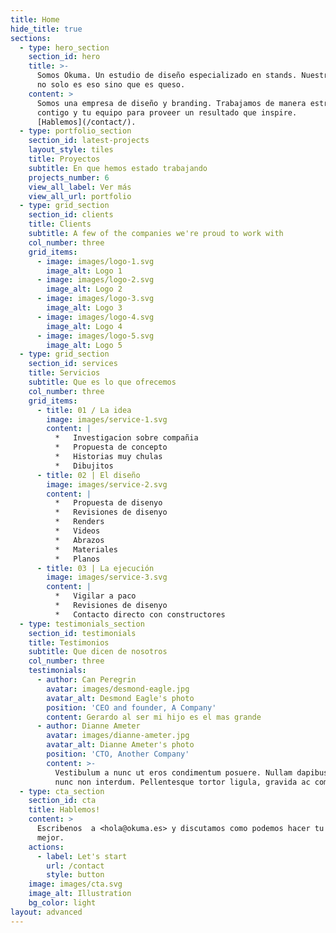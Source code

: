 ```yaml
---
title: Home
hide_title: true
sections:
  - type: hero_section
    section_id: hero
    title: >-
      Somos Okuma. Un estudio de diseño especializado en stands. Nuestra mision
      no solo es eso sino que es queso.
    content: >
      Somos una empresa de diseño y branding. Trabajamos de manera estrecha
      contigo y tu equipo para proveer un resultado que inspire.
      [Hablemos](/contact/).
  - type: portfolio_section
    section_id: latest-projects
    layout_style: tiles
    title: Proyectos
    subtitle: En que hemos estado trabajando
    projects_number: 6
    view_all_label: Ver más
    view_all_url: portfolio
  - type: grid_section
    section_id: clients
    title: Clients
    subtitle: A few of the companies we're proud to work with
    col_number: three
    grid_items:
      - image: images/logo-1.svg
        image_alt: Logo 1
      - image: images/logo-2.svg
        image_alt: Logo 2
      - image: images/logo-3.svg
        image_alt: Logo 3
      - image: images/logo-4.svg
        image_alt: Logo 4
      - image: images/logo-5.svg
        image_alt: Logo 5
  - type: grid_section
    section_id: services
    title: Servicios
    subtitle: Que es lo que ofrecemos
    col_number: three
    grid_items:
      - title: 01 / La idea
        image: images/service-1.svg
        content: |
          *   Investigacion sobre compañia
          *   Propuesta de concepto
          *   Historias muy chulas
          *   Dibujitos
      - title: 02 | El diseño
        image: images/service-2.svg
        content: |
          *   Propuesta de disenyo
          *   Revisiones de disenyo
          *   Renders
          *   Videos
          *   Abrazos
          *   Materiales
          *   Planos
      - title: 03 | La ejecución
        image: images/service-3.svg
        content: |
          *   Vigilar a paco
          *   Revisiones de disenyo
          *   Contacto directo con constructores
  - type: testimonials_section
    section_id: testimonials
    title: Testimonios
    subtitle: Que dicen de nosotros
    col_number: three
    testimonials:
      - author: Can Peregrin
        avatar: images/desmond-eagle.jpg
        avatar_alt: Desmond Eagle's photo
        position: 'CEO and founder, A Company'
        content: Gerardo al ser mi hijo es el mas grande
      - author: Dianne Ameter
        avatar: images/dianne-ameter.jpg
        avatar_alt: Dianne Ameter's photo
        position: 'CTO, Another Company'
        content: >-
          Vestibulum a nunc ut eros condimentum posuere. Nullam dapibus quis
          nunc non interdum. Pellentesque tortor ligula, gravida ac commodo eu.
  - type: cta_section
    section_id: cta
    title: Hablemos!
    content: >
      Escribenos  a <hola@okuma.es> y discutamos como podemos hacer tu empresa
      mejor.
    actions:
      - label: Let's start
        url: /contact
        style: button
    image: images/cta.svg
    image_alt: Illustration
    bg_color: light
layout: advanced
---
```

